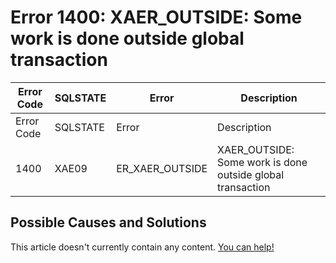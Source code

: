
# Error 1400: XAER_OUTSIDE: Some work is done outside global transaction


| Error Code | SQLSTATE | Error | Description |
| --- | --- | --- | --- |
| Error Code | SQLSTATE | Error | Description |
| 1400 | XAE09 | ER_XAER_OUTSIDE | XAER_OUTSIDE: Some work is done outside global transaction |




## Possible Causes and Solutions


This article doesn't currently contain any content. [You can help!](/kb/en/writing-and-editing-knowledge-base-articles/)

